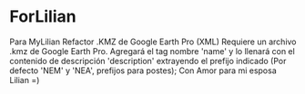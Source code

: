 # ForLilian
Para MyLilian
Refactor .KMZ de Google Earth Pro (XML)
Requiere un archivo .kmz de Google Earth Pro. Agregará el tag nombre 'name'
y lo llenará con el contenido de descripción 'description' extrayendo el prefijo
indicado (Por defecto 'NEM' y 'NEA', prefijos para postes);
Con Amor para mi esposa Lilian =)
